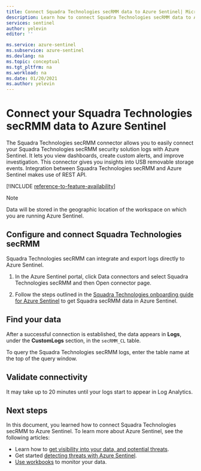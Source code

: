 ```yaml
---
title: Connect Squadra Technologies secRMM data to Azure Sentinel| Microsoft Docs
description: Learn how to connect Squadra Technologies secRMM data to Azure Sentinel.
services: sentinel
author: yelevin
editor: ''

ms.service: azure-sentinel
ms.subservice: azure-sentinel
ms.devlang: na
ms.topic: conceptual
ms.tgt_pltfrm: na
ms.workload: na
ms.date: 01/20/2021
ms.author: yelevin
---
```


# Connect your Squadra Technologies secRMM data to Azure Sentinel 

The Squadra Technologies secRMM connector allows you to easily connect your Squadra Technologies secRMM security solution logs with Azure Sentinel. It lets you view dashboards, create custom alerts, and improve investigation. This connector gives you  insights into USB removable storage events. Integration between Squadra Technologies secRMM and Azure Sentinel makes use of REST API.

[!INCLUDE [reference-to-feature-availability](includes/reference-to-feature-availability.md)]

> [!NOTE]
> Data will be stored in the geographic location of the workspace on which you are running Azure Sentinel.

## Configure and connect Squadra Technologies secRMM 

Squadra Technologies secRMM can integrate and export logs directly to Azure Sentinel.
1. In the Azure Sentinel portal, click Data connectors and select Squadra Technologies secRMM and then Open connector page.

2. Follow the steps outlined in the [Squadra Technologies onboarding guide for Azure Sentinel](http://www.squadratechnologies.com/StaticContent/ProductDownload/secRMM/9.9.0.0/secRMMAzureSentinelAdministratorGuide.pdf) to get Squadra secRMM data in Azure Sentinel.   

## Find your data

After a successful connection is established, the data appears in **Logs**, under the **CustomLogs** section, in the `secRMM_CL` table.

To query the Squadra Technologies secRMM logs, enter the table name at the top of the query window.

## Validate connectivity

It may take up to 20 minutes until your logs start to appear in Log Analytics. 

## Next steps

In this document, you learned how to connect Squadra Technologies secRMM to Azure Sentinel. To learn more about Azure Sentinel, see the following articles:

- Learn how to [get visibility into your data, and potential threats](get-visibility.md).
- Get started [detecting threats with Azure Sentinel](detect-threats-built-in.md).
- [Use workbooks](/azure/sentinel/articles/sentinel/monitor-your-data.md) to monitor your data.